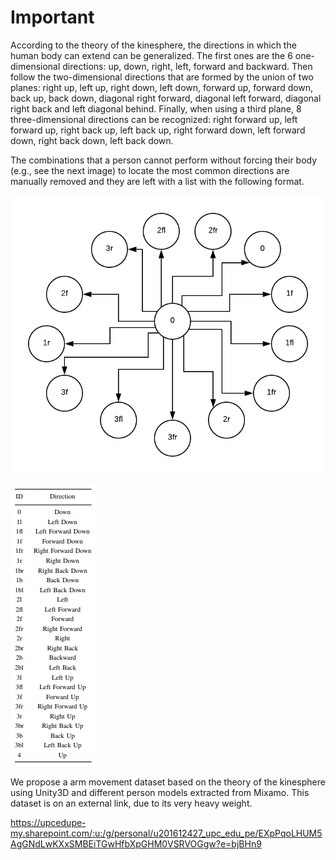 # Important
According to the theory of the kinesphere, the directions in which the human body can extend can be generalized. The first ones are the 6 one-dimensional directions: up, down, right, left, forward and backward. Then follow the two-dimensional directions that are formed by the union of two planes: right up, left up, right down, left down, forward up, forward down, back up, back down, diagonal right forward, diagonal left forward, diagonal right back and left diagonal behind. Finally, when using a third plane, 8 three-dimensional directions can be recognized: right forward up, left forward up, right back up, left back up, right forward down, left forward down, right back down, left back down.

The combinations that a person cannot perform without forcing their body (e.g., see the next image) to locate the most common directions are manually removed and they are left with a list with the following format.

![Texto alternativo](https://github.com/Sedruol/Images_TP/blob/main/Directions.png)

![Texto alternativo](https://github.com/Sedruol/Images_TP/blob/main/ID_Directions.PNG)

We propose a arm movement dataset based on the theory of the kinesphere using Unity3D and different person models extracted from Mixamo. This dataset is on an external link, due to its very heavy weight.

<https://upcedupe-my.sharepoint.com/:u:/g/personal/u201612427_upc_edu_pe/EXpPqoLHUM5AgGNdLwKXxSMBEiTGwHfbXpGHM0VSRVOGgw?e=bjBHn9>
